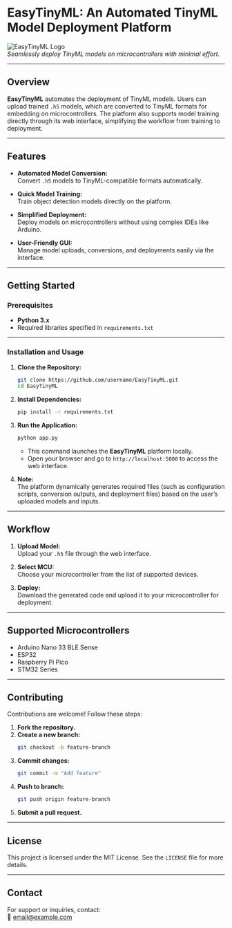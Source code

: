 # **EasyTinyML: An Automated TinyML Model Deployment Platform**

![EasyTinyML Logo](path/to/your/image.png)  
*Seamlessly deploy TinyML models on microcontrollers with minimal effort.*

---

## **Overview**  
**EasyTinyML** automates the deployment of TinyML models. Users can upload trained `.h5` models, which are converted to TinyML formats for embedding on microcontrollers. The platform also supports model training directly through its web interface, simplifying the workflow from training to deployment.

---

## **Features**  
- **Automated Model Conversion:**  
  Convert `.h5` models to TinyML-compatible formats automatically.

- **Quick Model Training:**  
  Train object detection models directly on the platform.

- **Simplified Deployment:**  
  Deploy models on microcontrollers without using complex IDEs like Arduino.

- **User-Friendly GUI:**  
  Manage model uploads, conversions, and deployments easily via the interface.

---

## **Getting Started**

### **Prerequisites**
- **Python 3.x**  
- Required libraries specified in `requirements.txt`

---

### **Installation and Usage**

1. **Clone the Repository:**
   ```bash
   git clone https://github.com/username/EasyTinyML.git
   cd EasyTinyML
   ```

2. **Install Dependencies:**
   ```bash
   pip install -r requirements.txt
   ```

3. **Run the Application:**
   ```bash
   python app.py
   ```
   - This command launches the **EasyTinyML** platform locally.  
   - Open your browser and go to `http://localhost:5000` to access the web interface.

4. **Note:**  
   The platform dynamically generates required files (such as configuration scripts, conversion outputs, and deployment files) based on the user’s uploaded models and inputs.

---

## **Workflow**  
1. **Upload Model:**  
   Upload your `.h5` file through the web interface.  

2. **Select MCU:**  
   Choose your microcontroller from the list of supported devices.  

3. **Deploy:**  
   Download the generated code and upload it to your microcontroller for deployment.

---

## **Supported Microcontrollers**
- Arduino Nano 33 BLE Sense  
- ESP32  
- Raspberry Pi Pico  
- STM32 Series  

---

## **Contributing**  
Contributions are welcome! Follow these steps:  
1. **Fork the repository.**  
2. **Create a new branch:**
   ```bash
   git checkout -b feature-branch
   ```  
3. **Commit changes:**
   ```bash
   git commit -m "Add feature"
   ```  
4. **Push to branch:**
   ```bash
   git push origin feature-branch
   ```  
5. **Submit a pull request.**

---

## **License**  
This project is licensed under the MIT License. See the `LICENSE` file for more details.

---

## **Contact**  
For support or inquiries, contact:  
📧 email@example.com
